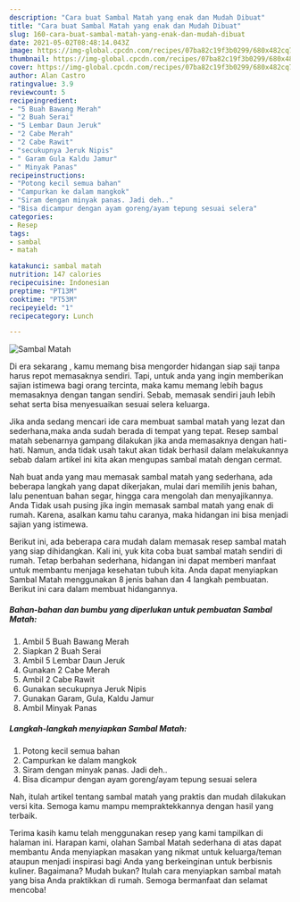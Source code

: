 ```yaml
---
description: "Cara buat Sambal Matah yang enak dan Mudah Dibuat"
title: "Cara buat Sambal Matah yang enak dan Mudah Dibuat"
slug: 160-cara-buat-sambal-matah-yang-enak-dan-mudah-dibuat
date: 2021-05-02T08:48:14.043Z
image: https://img-global.cpcdn.com/recipes/07ba82c19f3b0299/680x482cq70/sambal-matah-foto-resep-utama.jpg
thumbnail: https://img-global.cpcdn.com/recipes/07ba82c19f3b0299/680x482cq70/sambal-matah-foto-resep-utama.jpg
cover: https://img-global.cpcdn.com/recipes/07ba82c19f3b0299/680x482cq70/sambal-matah-foto-resep-utama.jpg
author: Alan Castro
ratingvalue: 3.9
reviewcount: 5
recipeingredient:
- "5 Buah Bawang Merah"
- "2 Buah Serai"
- "5 Lembar Daun Jeruk"
- "2 Cabe Merah"
- "2 Cabe Rawit"
- "secukupnya Jeruk Nipis"
- " Garam Gula Kaldu Jamur"
- " Minyak Panas"
recipeinstructions:
- "Potong kecil semua bahan"
- "Campurkan ke dalam mangkok"
- "Siram dengan minyak panas. Jadi deh.."
- "Bisa dicampur dengan ayam goreng/ayam tepung sesuai selera"
categories:
- Resep
tags:
- sambal
- matah

katakunci: sambal matah 
nutrition: 147 calories
recipecuisine: Indonesian
preptime: "PT13M"
cooktime: "PT53M"
recipeyield: "1"
recipecategory: Lunch

---
```



![Sambal Matah](https://img-global.cpcdn.com/recipes/07ba82c19f3b0299/680x482cq70/sambal-matah-foto-resep-utama.jpg)

Di era  sekarang , kamu memang bisa mengorder hidangan siap saji tanpa harus repot memasaknya sendiri. Tapi, untuk anda yang ingin memberikan sajian istimewa bagi orang tercinta, maka kamu memang lebih bagus memasaknya dengan tangan sendiri. Sebab, memasak sendiri jauh lebih sehat serta bisa menyesuaikan sesuai selera keluarga.

Jika anda sedang mencari ide cara membuat sambal matah yang lezat dan sederhana,maka anda sudah berada di tempat yang tepat. Resep sambal matah  sebenarnya gampang dilakukan jika anda memasaknya dengan hati-hati. Namun, anda tidak usah takut akan tidak berhasil dalam melakukannya 
sebab dalam artikel ini kita akan mengupas sambal matah dengan cermat.  



Nah buat anda yang mau memasak sambal matah yang sederhana, ada beberapa langkah yang dapat dikerjakan, mulai dari memilih jenis bahan, lalu penentuan bahan segar, hingga cara mengolah dan menyajikannya. Anda Tidak usah pusing jika ingin memasak sambal matah yang enak di rumah. Karena, asalkan kamu  tahu caranya, maka hidangan ini bisa menjadi sajian yang istimewa.

Berikut ini, ada beberapa cara mudah dalam memasak resep sambal matah yang siap dihidangkan. Kali ini, yuk kita coba buat sambal matah sendiri di rumah. Tetap berbahan sederhana, hidangan ini dapat memberi manfaat untuk membantu menjaga kesehatan tubuh kita. Anda dapat menyiapkan Sambal Matah menggunakan 8 jenis bahan dan 4 langkah pembuatan. Berikut ini cara dalam membuat hidangannya.

<!--inarticleads1-->

##### Bahan-bahan dan bumbu yang diperlukan untuk pembuatan Sambal Matah:

1. Ambil 5 Buah Bawang Merah
1. Siapkan 2 Buah Serai
1. Ambil 5 Lembar Daun Jeruk
1. Gunakan 2 Cabe Merah
1. Ambil 2 Cabe Rawit
1. Gunakan secukupnya Jeruk Nipis
1. Gunakan  Garam, Gula, Kaldu Jamur
1. Ambil  Minyak Panas




<!--inarticleads2-->

##### Langkah-langkah menyiapkan Sambal Matah:

1. Potong kecil semua bahan
1. Campurkan ke dalam mangkok
1. Siram dengan minyak panas. Jadi deh..
1. Bisa dicampur dengan ayam goreng/ayam tepung sesuai selera




Nah, itulah artikel tentang  sambal matah  yang praktis dan mudah dilakukan versi kita. Semoga kamu mampu mempraktekkannya dengan hasil yang terbaik. 

Terima kasih kamu telah menggunakan resep yang kami tampilkan di halaman ini. Harapan kami, olahan  Sambal Matah sederhana di atas dapat membantu Anda menyiapkan masakan yang nikmat untuk keluarga/teman ataupun menjadi inspirasi bagi Anda yang berkeinginan untuk berbisnis kuliner. Bagaimana? Mudah bukan? Itulah cara menyiapkan sambal matah yang bisa Anda praktikkan di rumah. Semoga bermanfaat dan selamat mencoba!

